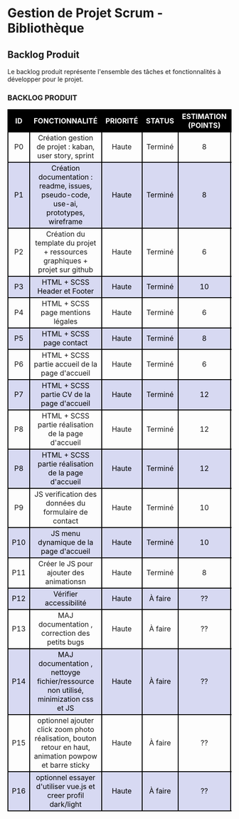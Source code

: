 # **Gestion de Projet Scrum - Bibliothèque**

## **Backlog Produit**

Le backlog produit représente l'ensemble des tâches et fonctionnalités à
développer pour le projet.

<!-- STYLE -->
<style>    
    th, tr, td {border : 2px black solid;text-align:center;}  th{color:white; background-color: black } .titre{background-color: #413f3f} tr:nth-child(odd) {background-color: #d7d9f2;color:black} 
</style>




<!-- BACKLOG PRODUIT  -->

### BACKLOG PRODUIT
<table> 
    <tr>
        <th> ID </th>
        <th> FONCTIONNALITÉ </th>
        <th> PRIORITÉ </th>
        <th> STATUS </th>
        <th> ESTIMATION (POINTS) </th>
        <th> RESPONSABLE </th>
    </tr>
    <tr>
        <td>P0</td><!-- ID -->
        <td>Création gestion de projet : kaban, user story, sprint</td><!-- FONCTIONNALITÉ -->
        <td>Haute</td><!-- PRIORITÉ -->
        <td>Terminé</td><!-- STATUS -->
        <td>8</td><!-- ESTIMATION (POINTS) -->
        <td>I.K</td><!-- RESPONSABLE -->
    </tr>
    <tr>
        <td>P1</td><!-- ID -->
        <td>Création documentation : readme, issues, pseudo-code, use-ai, prototypes, wireframe</td><!-- FONCTIONNALITÉ -->
        <td>Haute</td><!-- PRIORITÉ -->
        <td>Terminé</td><!-- STATUS -->
        <td>8</td><!-- ESTIMATION (POINTS) -->
        <td>I.K</td><!-- RESPONSABLE -->
    </tr>
    <tr>
        <td>P2</td><!-- ID -->
        <td>Création du template du projet + ressources graphiques + projet sur github</td><!-- FONCTIONNALITÉ -->
        <td>Haute</td><!-- PRIORITÉ -->
        <td>Terminé</td><!-- STATUS -->
        <td>6</td><!-- ESTIMATION (POINTS) -->
        <td>I.K</td><!-- RESPONSABLE -->
    </tr>
    <tr>
        <td>P3</td><!-- ID -->
        <td>HTML + SCSS Header et Footer</td><!-- FONCTIONNALITÉ -->
        <td>Haute</td><!-- PRIORITÉ -->
        <td>Terminé</td><!-- STATUS -->
        <td>10</td><!-- ESTIMATION (POINTS) -->
        <td>I.K</td><!-- RESPONSABLE -->
    </tr>
    <tr>
        <td>P4</td><!-- ID -->
        <td>HTML + SCSS page mentions légales</td><!-- FONCTIONNALITÉ -->
        <td>Haute</td><!-- PRIORITÉ -->
        <td>Terminé</td><!-- STATUS -->
        <td>6</td><!-- ESTIMATION (POINTS) -->
        <td>I.K</td><!-- RESPONSABLE -->
    </tr>
    <tr>
        <td>P5</td><!-- ID -->
        <td>HTML + SCSS page contact</td><!-- FONCTIONNALITÉ -->
        <td>Haute</td><!-- PRIORITÉ -->
        <td>Terminé</td><!-- STATUS -->
        <td>8</td><!-- ESTIMATION (POINTS) -->
        <td>I.K</td><!-- RESPONSABLE -->
    </tr>
    <tr>
        <td>P6</td><!-- ID -->
        <td>HTML + SCSS partie accueil de la page d'accueil</td><!-- FONCTIONNALITÉ -->
        <td>Haute</td><!-- PRIORITÉ -->
        <td>Terminé</td><!-- STATUS -->
        <td>6</td><!-- ESTIMATION (POINTS) -->
        <td>I.K</td><!-- RESPONSABLE -->
    </tr>
    <tr>
        <td>P7</td><!-- ID -->
        <td>HTML + SCSS partie CV de la page d'accueil</td><!-- FONCTIONNALITÉ -->
        <td>Haute</td><!-- PRIORITÉ -->
        <td>Terminé</td><!-- STATUS -->
        <td>12</td><!-- ESTIMATION (POINTS) -->
        <td>I.K</td><!-- RESPONSABLE -->
    </tr>
    <tr>
        <td>P8</td><!-- ID -->
        <td>HTML + SCSS partie réalisation de la page d'accueil</td><!-- FONCTIONNALITÉ -->
        <td>Haute</td><!-- PRIORITÉ -->
        <td>Terminé</td><!-- STATUS -->
        <td>12</td><!-- ESTIMATION (POINTS) -->
        <td>I.K</td><!-- RESPONSABLE -->
    </tr>
    <tr>
        <td>P8</td><!-- ID -->
        <td>HTML + SCSS partie réalisation de la page d'accueil</td><!-- FONCTIONNALITÉ -->
        <td>Haute</td><!-- PRIORITÉ -->
        <td>Terminé</td><!-- STATUS -->
        <td>12</td><!-- ESTIMATION (POINTS) -->
        <td>I.K</td><!-- RESPONSABLE -->
    </tr>
    <tr>
        <td>P9</td><!-- ID -->
        <td>JS verification des données du formulaire de contact</td><!-- FONCTIONNALITÉ -->
        <td>Haute</td><!-- PRIORITÉ -->
        <td>Terminé</td><!-- STATUS -->
        <td>10</td><!-- ESTIMATION (POINTS) -->
        <td>I.K</td><!-- RESPONSABLE -->
    </tr>
    <tr>
        <td>P10</td><!-- ID -->
        <td>JS menu dynamique de la page d'accueil</td><!-- FONCTIONNALITÉ -->
        <td>Haute</td><!-- PRIORITÉ -->
        <td>Terminé</td><!-- STATUS -->
        <td>10</td><!-- ESTIMATION (POINTS) -->
        <td>I.K</td><!-- RESPONSABLE -->
    </tr>
    <tr>
        <td>P11</td><!-- ID -->
        <td>Créer le JS pour ajouter des animationsn </td><!-- FONCTIONNALITÉ -->
        <td>Haute</td><!-- PRIORITÉ -->
        <td>Terminé</td><!-- STATUS -->
        <td>8</td><!-- ESTIMATION (POINTS) -->
        <td>I.K</td><!-- RESPONSABLE -->
    </tr>
    <tr>
        <td>P12</td><!-- ID -->
        <td>Vérifier accessibilité</td><!-- FONCTIONNALITÉ -->
        <td>Haute</td><!-- PRIORITÉ -->
        <td>À faire</td><!-- STATUS -->
        <td>??</td><!-- ESTIMATION (POINTS) -->
        <td>I.K</td><!-- RESPONSABLE -->
    </tr>
    <tr>
        <td>P13</td><!-- ID -->
        <td>MAJ documentation , correction des petits bugs</td><!-- FONCTIONNALITÉ -->
        <td>Haute</td><!-- PRIORITÉ -->
        <td>À faire</td><!-- STATUS -->
        <td>??</td><!-- ESTIMATION (POINTS) -->
        <td>I.K</td><!-- RESPONSABLE -->
    </tr>
    <tr>
        <td>P14</td><!-- ID -->
        <td>MAJ documentation , nettoyge fichier/ressource non utilisé, minimization css et JS</td><!-- FONCTIONNALITÉ -->
        <td>Haute</td><!-- PRIORITÉ -->
        <td>À faire</td><!-- STATUS -->
        <td>??</td><!-- ESTIMATION (POINTS) -->
        <td>I.K</td><!-- RESPONSABLE -->
    </tr>
    <tr>
        <td>P15</td><!-- ID -->
        <td>optionnel ajouter click zoom photo réalisation, bouton retour en haut, animation powpow et barre sticky</td><!-- FONCTIONNALITÉ -->
        <td>Haute</td><!-- PRIORITÉ -->
        <td>À faire</td><!-- STATUS -->
        <td>??</td><!-- ESTIMATION (POINTS) -->
        <td>I.K</td><!-- RESPONSABLE -->
    </tr>
    <tr>
        <td>P16</td><!-- ID -->
        <td>optionnel essayer d'utiliser vue.js et creer profil dark/light</td><!-- FONCTIONNALITÉ -->
        <td>Haute</td><!-- PRIORITÉ -->
        <td>À faire</td><!-- STATUS -->
        <td>??</td><!-- ESTIMATION (POINTS) -->
        <td>I.K</td><!-- RESPONSABLE -->
    </tr>

</table>